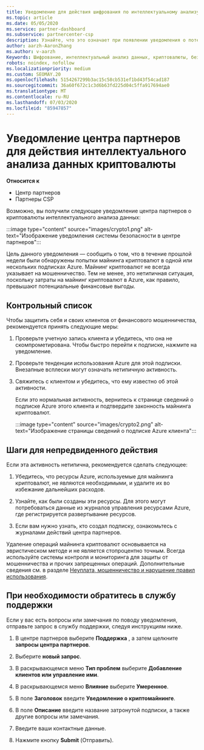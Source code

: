 ```yaml
---
title: Уведомление для действия шифрования по интеллектуальному анализу
ms.topic: article
ms.date: 05/05/2020
ms.service: partner-dashboard
ms.subservice: partnercenter-csp
description: Узнайте, что это означает при появлении уведомления о потенциальном криптовалюты интеллектуального анализа данных (или шифровании с помощью шифрования) в одной или нескольких подписках Azure.
author: aarzh-AaronZhang
ms.author: v-aarzh
Keywords: Шифрование, интеллектуальный анализ данных, криптовалюты, безопасность
robots: noindex, nofollow
ms.localizationpriority: medium
ms.custom: SEOMAY.20
ms.openlocfilehash: 5154267299b3ac15c58cb531ef1bd43f54cad187
ms.sourcegitcommit: 36a60f672c1c3d6b63fd225d04c5ffa917694ae0
ms.translationtype: MT
ms.contentlocale: ru-RU
ms.lasthandoff: 07/03/2020
ms.locfileid: "85947857"
---
```

# <a name="partner-center-notification-for-cryptocurrency-mining-activity"></a>Уведомление центра партнеров для действия интеллектуального анализа данных криптовалюты

**Относится к**

-  Центр партнеров
-  Партнеры CSP

Возможно, вы получили следующее уведомление центра партнеров о криптовалюты интеллектуального анализа данных:

:::image type="content" source="images/crypto1.png" alt-text="Изображение уведомления системы безопасности в центре партнеров":::

Цель данного уведомления — сообщить о том, что в течение прошлой недели были обнаружены попытки майнинга криптовалют в одной или нескольких подписках Azure. Майнинг криптовалют не всегда указывает на мошенничество. Тем не менее, это нетипичная ситуация, поскольку затраты на майнинг криптовалют в Azure, как правило, превышают потенциальные финансовые выгоды.

## <a name="checklist"></a>Контрольный список

Чтобы защитить себя и своих клиентов от финансового мошенничества, рекомендуется принять следующие меры:

1. Проверьте учетную запись клиента и убедитесь, что она не скомпрометирована. Чтобы быстро перейти к подписке, нажмите на уведомление.

2. Проверьте тенденции использования Azure для этой подписки. Внезапные всплески могут означать нетипичную активность.

3. Свяжитесь с клиентом и убедитесь, что ему известно об этой активности.

   Если это нормальная активность, вернитесь к странице сведений о подписке Azure этого клиента и подтвердите законность майнинга криптовалют.

   :::image type="content" source="images/crypto2.png" alt-text="Изображение страницы сведений о подписке Azure клиента":::

## <a name="steps-for-unexpected-activity"></a>Шаги для непредвиденного действия

Если эта активность нетипична, рекомендуется сделать следующее:

1. Убедитесь, что ресурсы Azure, используемые для майнинга криптовалют, не являются необходимыми, и удалите их во избежание дальнейших расходов.

2. Узнайте, как были созданы эти ресурсы. Для этого могут потребоваться данные из журналов управления ресурсами Azure, где регистрируется развертывание ресурсов.

3. Если вам нужно узнать, кто создал подписку, ознакомьтесь с журналами действий центра партнеров.

Удаление операций майнинга криптовалют основывается на эвристическом методе и не является стопроцентно точным. Всегда используйте системы контроля и мониторинга для защиты от мошенничества и прочих запрещенных операций. Дополнительные сведения см. в разделе [Неуплата, мошенничество и нарушение правил использования](https://docs.microsoft.com/partner-center/non-payment--fraud--or-misuse).

## <a name="contact-support-if-needed"></a>При необходимости обратитесь в службу поддержки

Если у вас есть вопросы или замечания по поводу уведомления, отправьте запрос в службу поддержки, следуя инструкциям ниже.

1. В центре партнеров выберите **Поддержка** , а затем щелкните **запросы центра партнеров**.

2. Выберите **новый запрос**. 

3. В раскрывающемся меню **Тип проблем** выберите **Добавление клиентов или управление ими**.

4. В раскрывающемся меню **Влияние** выберите **Умеренное**.

5. В поле **Заголовок** введите **Уведомление о криптомайнинге**.

6. В поле **Описание** введите название затронутой подписки, а также другие вопросы или замечания.

7. Введите ваши контактные данные.

8. Нажмите кнопку **Submit** (Отправить).

